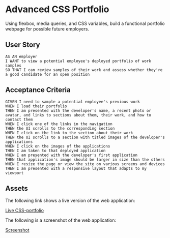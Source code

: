 # Advanced CSS Portfolio

Using flexbox, media queries, and CSS variables, build a functional portfolio webpage for possible future employers.

## User Story

```
AS AN employer
I WANT to view a potential employee's deployed portfolio of work samples
SO THAT I can review samples of their work and assess whether they're a good candidate for an open position
```

## Acceptance Criteria

```
GIVEN I need to sample a potential employee's previous work
WHEN I load their portfolio
THEN I am presented with the developer's name, a recent photo or avatar, and links to sections about them, their work, and how to contact them
WHEN I click one of the links in the navigation
THEN the UI scrolls to the corresponding section
WHEN I click on the link to the section about their work
THEN the UI scrolls to a section with titled images of the developer's applications
WHEN I click on the images of the applications
THEN I am taken to that deployed application
WHEN I am presented with the developer's first application
THEN that application's image should be larger in size than the others
WHEN I resize the page or view the site on various screens and devices
THEN I am presented with a responsive layout that adapts to my viewport
```

## Assets

The following link shows a live version of the web application:

[Live CSS-portfolio](https://yockaflocka.github.io/css-portfolio/)

The following is a screenshot of the web application:

[Screenshot](./assets/images/css-screenshot.jpg)
